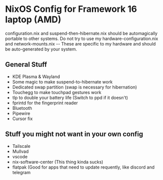 # NixOS Config for Framework 16 laptop (AMD)

configuration.nix and suspend-then-hibernate.nix should be automagically portable to other systems.
Do not try to use my hardware-configuration.nix and network-mounts.nix -- These are specific to my hardware and should be auto-generated by your system.
  
## General Stuff
- KDE Plasma & Wayland
- Some magic to make suspend-to-hibernate work
- Dedicated swap partition (swap is necessary for hibernation)
- Touchegg to make touchpad gestures work
- tlp to double your battery life (Switch to ppd if it doesn't)
- fprintd for the fingerprint reader
- Bluetooth
- Pipewire
- Cursor fix

## Stuff you might not want in your own config
- Tailscale
- Mullvad
- vscode
- nix-software-center (This thing kinda sucks)
- flatpak (Good for apps that need to update requently, like discord and telegram

  
